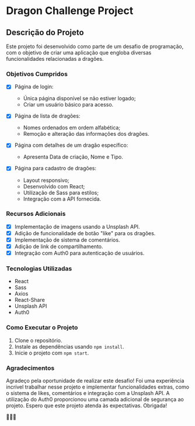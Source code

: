 

# Dragon Challenge Project

## Descrição do Projeto

Este projeto foi desenvolvido como parte de um desafio de programação, com o objetivo de criar uma aplicação que engloba diversas funcionalidades relacionadas a dragões.

### Objetivos Cumpridos

- [x] Página de login:
  - Única página disponível se não estiver logado;
  - Criar um usuário básico para acesso.

- [x] Página de lista de dragões:
  - Nomes ordenados em ordem alfabética;
  - Remoção e alteração das informações dos dragões.

- [x] Página com detalhes de um dragão específico:
  - Apresenta Data de criação, Nome e Tipo.

- [x] Página para cadastro de dragões:
  - Layout responsivo;
  - Desenvolvido com React;
  - Utilização de Sass para estilos;
  - Integração com a API fornecida.

### Recursos Adicionais

- [x] Implementação de imagens usando a Unsplash API.
- [x] Adição de funcionalidade de botão "like" para os dragões.
- [x] Implementação de sistema de comentários.
- [x] Adição de link de compartilhamento.
- [x] Integração com Auth0 para autenticação de usuários.

### Tecnologias Utilizadas

- React
- Sass
- Axios
- React-Share
- Unsplash API
- Auth0


### Como Executar o Projeto

1. Clone o repositório.
2. Instale as dependências usando `npm install`.
3. Inicie o projeto com `npm start`.

### Agradecimentos

Agradeço pela oportunidade de realizar este desafio! Foi uma experiência incrível trabalhar nesse projeto e implementar funcionalidades extras, como o sistema de likes, comentários e integração com a Unsplash API. A utilização do Auth0 proporcionou uma camada adicional de segurança ao projeto. Espero que este projeto atenda às expectativas. Obrigada!

🚀🐉🔥
